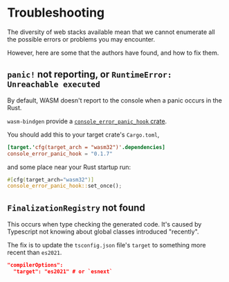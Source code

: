 # Troubleshooting

The diversity of web stacks available mean that we cannot enumerate all the possible errors or problems you may encounter.

However, here are some that the authors have found, and how to fix them.

## `panic!` not reporting, or `RuntimeError: Unreachable executed`

By default, WASM doesn't report to the console when a panic occurs in the Rust.

`wasm-bindgen` provide a [`console_error_panic_hook` crate](https://crates.io/crates/console_error_panic_hook).

You should add this to your target crate's `Cargo.toml`,

```toml
[target.'cfg(target_arch = "wasm32")'.dependencies]
console_error_panic_hook = "0.1.7"
```

and some place near your Rust startup run:
```rust
#[cfg(target_arch="wasm32")]
console_error_panic_hook::set_once();
```

## `FinalizationRegistry` not found

This occurs when type checking the generated code. It's caused by Typescript not knowing about global classes introduced "recently".

The fix is to update the `tsconfig.json` file's `target` to something more recent than `es2021`.

```json
"compilerOptions":
  "target": "es2021" # or `esnext`
```
